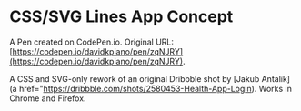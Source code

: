 # CSS/SVG Lines App Concept

A Pen created on CodePen.io. Original URL: [https://codepen.io/davidkpiano/pen/zqNJRY](https://codepen.io/davidkpiano/pen/zqNJRY).

A CSS and SVG-only rework of an original Dribbble shot by [Jakub Antalík](a href="https://dribbble.com/shots/2580453-Health-App-Login). Works in Chrome and Firefox.
